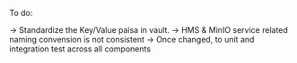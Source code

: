 To do:

-> Standardize the Key/Value paisa in vault.
    -> HMS & MinIO service related naming convension is not consistent
    -> Once changed, to unit and integration test across all components